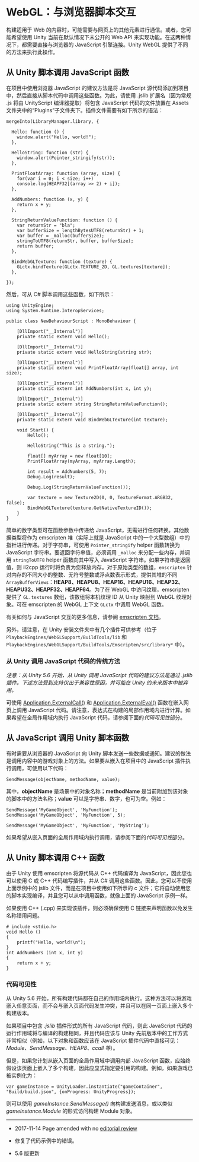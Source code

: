 # WebGL：与浏览器脚本交互

构建适用于 Web 的内容时，可能需要与网页上的其他元素进行通信。或者，您可能希望使用 Unity 当前在默认情况下未公开的 Web API 来实现功能。在这两种情况下，都需要直接与浏览器的 JavaScript 引擎连接。Unity WebGL 提供了不同的方法来执行此操作。

## 从 Unity 脚本调用 JavaScript 函数

在项目中使用浏览器 JavaScript 的建议方法是将 JavaScript 源代码添加到项目中，然后直接从脚本代码中调用这些函数。为此，请使用 .jslib 扩展名（因为常规 .js 将由 UnityScript 编译器提取）将包含 JavaScript 代码的文件放置在 Assets 文件夹中的“Plugins”子文件夹下。插件文件需要有如下所示的语法：

```
mergeInto(LibraryManager.library, {

  Hello: function () {
	window.alert("Hello, world!");
  },

  HelloString: function (str) {
	window.alert(Pointer_stringify(str));
  },

  PrintFloatArray: function (array, size) {
	for(var i = 0; i < size; i++)
  	console.log(HEAPF32[(array >> 2) + i]);
  },

  AddNumbers: function (x, y) {
	return x + y;
  },

  StringReturnValueFunction: function () {
    var returnStr = "bla";
    var bufferSize = lengthBytesUTF8(returnStr) + 1;
    var buffer = _malloc(bufferSize);
    stringToUTF8(returnStr, buffer, bufferSize);
    return buffer;
  },

  BindWebGLTexture: function (texture) {
	GLctx.bindTexture(GLctx.TEXTURE_2D, GL.textures[texture]);
  },

});
```

然后，可从 C# 脚本调用这些函数，如下所示：

```
using UnityEngine;
using System.Runtime.InteropServices;

public class NewBehaviourScript : MonoBehaviour {

    [DllImport("__Internal")]
    private static extern void Hello();

    [DllImport("__Internal")]
    private static extern void HelloString(string str);

    [DllImport("__Internal")]
    private static extern void PrintFloatArray(float[] array, int size);

    [DllImport("__Internal")]
    private static extern int AddNumbers(int x, int y);

    [DllImport("__Internal")]
    private static extern string StringReturnValueFunction();

    [DllImport("__Internal")]
    private static extern void BindWebGLTexture(int texture);

    void Start() {
        Hello();
        
        HelloString("This is a string.");
        
        float[] myArray = new float[10];
        PrintFloatArray(myArray, myArray.Length);
        
        int result = AddNumbers(5, 7);
        Debug.Log(result);
        
        Debug.Log(StringReturnValueFunction());
        
        var texture = new Texture2D(0, 0, TextureFormat.ARGB32, false);
        BindWebGLTexture(texture.GetNativeTextureID());
    }
}
```

简单的数字类型可在函数参数中传递给 JavaScript，无需进行任何转换。其他数据类型将作为 emscripten 堆（实际上就是 JavaScript 中的一个大型数组）中的指针进行传递。对于字符串，可使用 `Pointer_stringify` helper 函数转换为 JavaScript 字符串。要返回字符串值，必须调用 `_malloc` 来分配一些内存，并调用 `stringToUTF8` helper 函数向其中写入 JavaScript 字符串。如果字符串是返回值，则 il2cpp 运行时将负责为您释放内存。对于原始类型的数组，`emscripten` 针对内存的不同大小的整数、无符号整数或浮点数表示形式，提供其堆的不同 `ArrayBufferViews`：__HEAP8、HEAPU8、HEAP16、HEAPU16、HEAP32、HEAPU32、HEAPF32、HEAPF64__。为了在 WebGL 中访问纹理，emscripten 提供了 `GL.textures` 数组，该数组将本机纹理 ID 从 Unity 映射到 WebGL 纹理对象。可在 emscripten 的 WebGL 上下文 `GLctx` 中调用 WebGL 函数。

有关如何与 JavaScript 交互的更多信息，请参阅 [emscripten 文档](https://kripken.github.io/emscripten-site/docs/porting/connecting_cpp_and_javascript/Interacting-with-code.html)。


另外，请注意，在 Unity 安装文件夹中有几个插件可供参考（位于 `PlaybackEngines/WebGLSupport/BuildTools/lib` 和 `PlaybackEngines/WebGLSupport/BuildTools/Emscripten/src/library*` 中）。

### 从 Unity 调用 JavaScript 代码的传统方法

*注意：从 Unity 5.6 开始，从 Unity 调用 JavaScript 代码的建议方法是通过 .jslib 插件。下述方法受到支持仅出于兼容性原因，并可能在 Unity 的未来版本中被弃用。*

可使用 [Application.ExternalCall()](../ScriptReference/Application.ExternalCall.html) 和 [Application.ExternalEval()](../ScriptReference/Application.ExternalEval.html) 函数在嵌入网页上调用 JavaScript 代码。请注意，表达式在构建的局部作用域内进行计算。如果希望在全局作用域内执行 JavaScript 代码，请参阅下面的*代码可见性*部分。

## 从 JavaScript 调用 Unity 脚本函数

有时需要从浏览器的 JavaScript 向 Unity 脚本发送一些数据或通知。建议的做法是调用内容中的游戏对象上的方法。如果要从嵌入在项目中的 JavaScript 插件执行调用，可使用以下代码：

  `SendMessage(objectName, methodName, value);`

其中，__objectName__ 是场景中的对象名称；__methodName__ 是当前附加到该对象的脚本中的方法名称；__value__ 可以是字符串、数字，也可为空。例如：

```
SendMessage('MyGameObject', 'MyFunction');
SendMessage('MyGameObject', 'MyFunction', 5);

SendMessage('MyGameObject', 'MyFunction', 'MyString');
```

如果希望从嵌入页面的全局作用域内执行调用，请参阅下面的*代码可见性*部分。

## 从 Unity 脚本调用 C++ 函数

由于 Unity 使用 emscripten 将源代码从 C++ 代码编译为 JavaScript，因此您也可以使用 C 或 C++ 代码编写插件，并从 C# 调用这些函数。因此，您可以不使用上面示例中的 jslib 文件，而是在项目中使用如下所示的 c 文件；它将自动使用您的脚本实现编译，并且您可以从中调用函数，就像上面的 JavaScript 示例一样。

如果使用 C++ (.cpp) 来实现该插件，则必须确保使用 C 链接来声明函数以免发生名称错用问题。

```
# include <stdio.h>
void Hello ()
{
    printf("Hello, world!\n");
}
int AddNumbers (int x, int y)
{
    return x + y;
}
```

### 代码可见性

从 Unity 5.6 开始，所有构建代码都在自己的作用域内执行。这种方法可以将游戏嵌入任意页面，而不会与嵌入页面代码发生冲突，并且可以在同一页面上嵌入多个构建版本。

如果项目中包含 *.jslib* 插件形式的所有 JavaScript 代码，则此 JavaScript 代码的运行作用域将与编译的构建相同，并且代码应该与 Unity 先前版本中的工作方式非常相似（例如，以下对象和函数应该在 JavaScript 插件代码中直接可见：*Module、SendMessage、HEAP8、ccall 等*）。

但是，如果您计划从嵌入页面的全局作用域中调用内部 JavaScript 函数，应始终假设该页面上嵌入了多个构建，因此应显式指定要引用的构建。例如，如果游戏已被实例化为：

`var gameInstance = UnityLoader.instantiate("gameContainer", "Build/build.json", {onProgress: UnityProgress});`

则可以使用 *gameInstance.SendMessage()* 向构建发送消息，或以类似 *gameInstance.Module* 的形式访问构建 Module 对象。

---

* <span class="page-edit">2017-11-14  Page amended with no [editorial review](DocumentationEditorialReview.html)
</span>

* <span class="page-history">修复了代码示例中的错误。</span>

* <span class="page-history">5.6 版更新</span>

